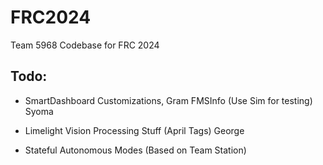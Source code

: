 # FRC2024

Team 5968 Codebase for FRC 2024 

## Todo:

- SmartDashboard Customizations, Gram FMSInfo (Use Sim for testing) Syoma

- Limelight Vision Processing Stuff (April Tags) George

- Stateful Autonomous Modes (Based on Team Station)
